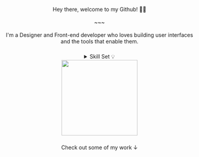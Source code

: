<!-- <img src="assets/gif/developer.gif" width="100%"/> -->
<p align="center">Hey there, welcome to my Github! 👋🏼<br><br>~~~<br><br>I'm a Designer and Front-end developer who loves building user interfaces and the tools that enable them.</p>

###

<details>
<summary align="center">Skill Set 💡</summary>
<div align="center">
    
| Language | `Java` `C#` `Python` `JavaScript` |
| :- | :- |
| Front-end |  `Flutter`, `React Native`, `React`, `NextJS`, `Lit` |
| Backend | `Spring` `NodeJs` `FastAPI` |
| DB |  `Mongo-db`, `MySQL`, `GraphQL`|

</div>

</details>

<div align="center">
  <img height="200" src="https://media.giphy.com/media/v1.Y2lkPTc5MGI3NjExMHZrenFoOXBxM3ZmZHE3cnoybXFlNmxkbXMxZHEzdDE0Z3lpZndoayZlcD12MV9pbnRlcm5hbF9naWZfYnlfaWQmY3Q9cw/dHxXXbWkOXEfQfQFHm/giphy.gif"  />
</div>

###

<p align="center">Check out some of my work ↓</p>

###


